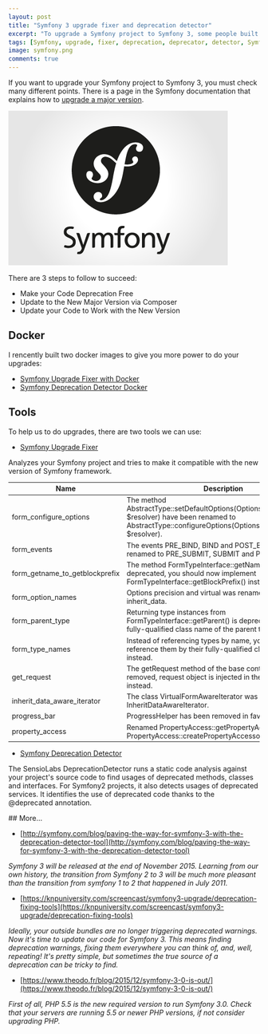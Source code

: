 ```yaml
---
layout: post
title: "Symfony 3 upgrade fixer and deprecation detector"
excerpt: "To upgrade a Symfony project to Symfony 3, some people built different tools to help us"
tags: [Symfony, upgrade, fixer, deprecation, deprecator, detector, Symfony3, Symfony 3, docker, tools, php]
image: symfony.png
comments: true
---
```


If you want to upgrade your Symfony project to Symfony 3, you must check many different points.
There is a page in the Symfony documentation that explains how to
[upgrade a major version](http://symfony.com/doc/current/cookbook/upgrade/major_version.html).

![Symfony](/images/posts/symfony.png)

There are 3 steps to follow to succeed:

* Make your Code Deprecation Free
* Update to the New Major Version via Composer
* Update your Code to Work with the New Version

## Docker

I rencently built two docker images to give you more power to do your upgrades:

* [Symfony Upgrade Fixer with Docker](https://github.com/ypereirareis/docker-symfony-upgrade-fixer)
* [Symfony Deprecation Detector Docker](https://github.com/ypereirareis/docker-symfony-deprecation-detector)

## Tools

To help us to do upgrades, there are two tools we can use:

* [Symfony Upgrade Fixer](https://github.com/umpirsky/Symfony-Upgrade-Fixer)

Analyzes your Symfony project and tries to make it compatible with the new version of Symfony framework.

| Name  | Description |
| ----  | ----------- |
| form_configure_options | The method AbstractType::setDefaultOptions(OptionsResolverInterface $resolver) have been renamed to AbstractType::configureOptions(OptionsResolver $resolver). |
| form_events | The events PRE_BIND, BIND and POST_BIND were renamed to PRE_SUBMIT, SUBMIT and POST_SUBMIT. |
| form_getname_to_getblockprefix | The method FormTypeInterface::getName() was deprecated, you should now implement FormTypeInterface::getBlockPrefix() instead. |
| form_option_names | Options precision and virtual was renamed to scale and inherit_data. |
| form_parent_type | Returning type instances from FormTypeInterface::getParent() is deprecated, return the fully-qualified class name of the parent type class instead. |
| form_type_names | Instead of referencing types by name, you should reference them by their fully-qualified class name (FQCN) instead. |
| get_request | The getRequest method of the base controller class was removed, request object is injected in the action method instead. |
| inherit_data_aware_iterator | The class VirtualFormAwareIterator was renamed to InheritDataAwareIterator. |
| progress_bar | ProgressHelper has been removed in favor of ProgressBar. |
| property_access | Renamed PropertyAccess::getPropertyAccessor to PropertyAccess::createPropertyAccessor. |


* [Symfony Deprecation Detector](https://github.com/sensiolabs-de/deprecation-detector)

The SensioLabs DeprecationDetector runs a static code analysis against your project's source code to find usages
of deprecated methods, classes and interfaces. For Symfony2 projects, it also detects usages of deprecated services.
It identifies the use of deprecated code thanks to the @deprecated annotation.

## More...

* [http://symfony.com/blog/paving-the-way-for-symfony-3-with-the-deprecation-detector-tool](http://symfony.com/blog/paving-the-way-for-symfony-3-with-the-deprecation-detector-tool)

_Symfony 3 will be released at the end of November 2015.
Learning from our own history, the transition from Symfony 2 to 3 will be much more pleasant than the transition from symfony 1 to 2
that happened in July 2011._


* [https://knpuniversity.com/screencast/symfony3-upgrade/deprecation-fixing-tools](https://knpuniversity.com/screencast/symfony3-upgrade/deprecation-fixing-tools)

_Ideally, your outside bundles are no longer triggering deprecated warnings.
Now it's time to update our code for Symfony 3. This means finding deprecation warnings,
fixing them everywhere you can think of, and, well, repeating!
It's pretty simple, but sometimes the true source of a deprecation can be tricky to find._


* [https://www.theodo.fr/blog/2015/12/symfony-3-0-is-out/](https://www.theodo.fr/blog/2015/12/symfony-3-0-is-out/)

_First of all, PHP 5.5 is the new required version to run Symfony 3.0.
Check that your servers are running 5.5 or newer PHP versions, if not consider upgrading PHP._